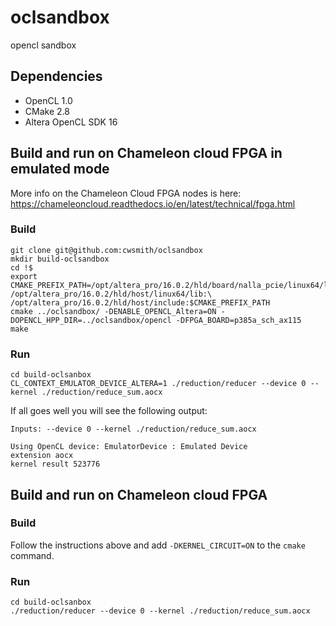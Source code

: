 # oclsandbox
opencl sandbox

## Dependencies

- OpenCL 1.0
- CMake 2.8
- Altera OpenCL SDK 16

## Build and run on Chameleon cloud FPGA in emulated mode

More info on the Chameleon Cloud FPGA nodes is here:
https://chameleoncloud.readthedocs.io/en/latest/technical/fpga.html

### Build

```
git clone git@github.com:cwsmith/oclsandbox
mkdir build-oclsandbox
cd !$
export CMAKE_PREFIX_PATH=/opt/altera_pro/16.0.2/hld/board/nalla_pcie/linux64/lib:\
/opt/altera_pro/16.0.2/hld/host/linux64/lib:\
/opt/altera_pro/16.0.2/hld/host/include:$CMAKE_PREFIX_PATH
cmake ../oclsandbox/ -DENABLE_OPENCL_Altera=ON -DOPENCL_HPP_DIR=../oclsandbox/opencl -DFPGA_BOARD=p385a_sch_ax115
make
```

### Run

```
cd build-oclsanbox
CL_CONTEXT_EMULATOR_DEVICE_ALTERA=1 ./reduction/reducer --device 0 --kernel ./reduction/reduce_sum.aocx
```

If all goes well you will see the following output:

```
Inputs: --device 0 --kernel ./reduction/reduce_sum.aocx 

Using OpenCL device: EmulatorDevice : Emulated Device
extension aocx
kernel result 523776
```

## Build and run on Chameleon cloud FPGA

### Build

Follow the instructions above and add `-DKERNEL_CIRCUIT=ON` to the `cmake` command.

### Run

```
cd build-oclsanbox
./reduction/reducer --device 0 --kernel ./reduction/reduce_sum.aocx
```
